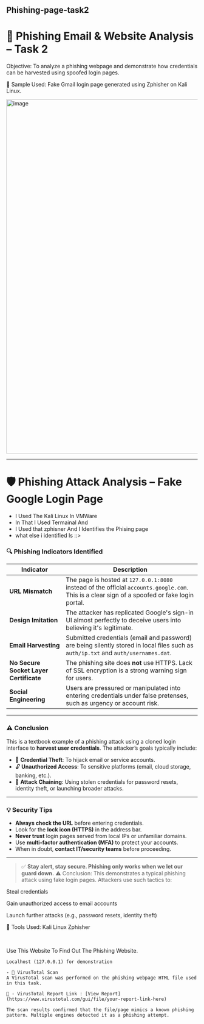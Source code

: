 # <h2>Phishing-page-task2</h2>
# 🔐 Phishing Email & Website Analysis – Task 2
Objective:
To analyze a phishing webpage and demonstrate how credentials can be harvested using spoofed login pages.

🧪 Sample Used:
Fake Gmail login page generated using Zphisher on Kali Linux.

<img width="1911" height="930" alt="image" src="https://github.com/user-attachments/assets/7be3cec5-cd82-4420-9a31-dba1115b2f4f" />

---
# 🛡️ Phishing Attack Analysis – Fake Google Login Page
- I Used The Kali Linux In VMWare 
- In That I Used Termainal And
- I Used that zphisner And I Identifies the Phising page
- what else i identified Is ::>
### 🔍 **Phishing Indicators Identified**

| **Indicator**          | **Description**                                                                                                                               |
| ---------------------- | --------------------------------------------------------------------------------------------------------------------------------------------- |
| **URL Mismatch**       | The page is hosted at `127.0.0.1:8080` instead of the official `accounts.google.com`. This is a clear sign of a spoofed or fake login portal. |
| **Design Imitation**   | The attacker has replicated Google's sign-in UI almost perfectly to deceive users into believing it's legitimate.                             |
| **Email Harvesting**   | Submitted credentials (email and password) are being silently stored in local files such as `auth/ip.txt` and `auth/usernames.dat`.           |
| **No Secure Socket Layer Certificate** | The phishing site does **not** use HTTPS. Lack of SSL encryption is a strong warning sign for users.                                          |
| **Social Engineering** | Users are pressured or manipulated into entering credentials under false pretenses, such as urgency or account risk.                          |

---

### ⚠️ **Conclusion**

This is a textbook example of a phishing attack using a cloned login interface to **harvest user credentials**. The attacker’s goals typically include:

* 🎯 **Credential Theft**: To hijack email or service accounts.
* 🔓 **Unauthorized Access**: To sensitive platforms (email, cloud storage, banking, etc.).
* 🔁 **Attack Chaining**: Using stolen credentials for password resets, identity theft, or launching broader attacks.

---

### 💡 **Security Tips**

* **Always check the URL** before entering credentials.
* Look for the **lock icon (HTTPS)** in the address bar.
* **Never trust** login pages served from local IPs or unfamiliar domains.
* Use **multi-factor authentication (MFA)** to protect your accounts.
* When in doubt, **contact IT/security teams** before proceeding.

---

> ✅ **Stay alert, stay secure. Phishing only works when we let our guard down.**
⚠️ Conclusion:
This demonstrates a typical phishing attack using fake login pages. Attackers use such tactics to:

Steal credentials

Gain unauthorized access to email accounts

Launch further attacks (e.g., password resets, identity theft)

🧰 Tools Used:
Kali Linux
Zphisher

<br>

Use This Website To Find Out The Phishing Website.
```
Localhost (127.0.0.1) for demonstration

- 🧪 VirusTotal Scan
A VirusTotal scan was performed on the phishing webpage HTML file used in this task.

🔗 - VirusTotal Report Link : [View Report](https://www.virustotal.com/gui/file/your-report-link-here)

The scan results confirmed that the file/page mimics a known phishing pattern. Multiple engines detected it as a phishing attempt.
